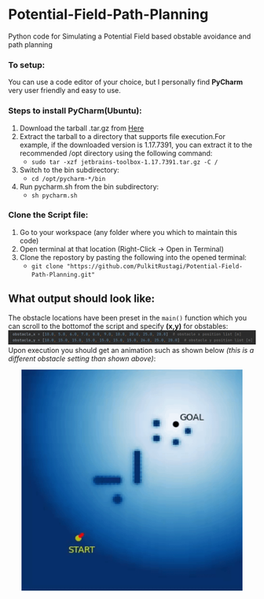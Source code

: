 # Potential-Field-Path-Planning
Python code for Simulating a Potential Field based obstable avoidance and path planning

### To setup:
You can use a code editor of your choice, but I personally find **PyCharm** very user friendly and easy to use.

### Steps to install **PyCharm**(Ubuntu):
1. Download the tarball .tar.gz from [Here](https://www.jetbrains.com/pycharm/download/#section=linux)
2. Extract the tarball to a directory that supports file execution.For example, if the downloaded version is 1.17.7391, you can extract it to the recommended /opt directory using the following command:
    - `sudo tar -xzf jetbrains-toolbox-1.17.7391.tar.gz -C /`
3. Switch to the bin subdirectory:
    - `cd /opt/pycharm-*/bin`
4. Run pycharm.sh from the bin subdirectory:
    - `sh pycharm.sh`

### Clone the Script file:
1. Go to your workspace (any folder where you which to maintain this code)
2. Open terminal at that location (Right-Click -> Open in Terminal)
3. Clone the repostory by pasting the following into the opened terminal:
    - `git clone "https://github.com/PulkitRustagi/Potential-Field-Path-Planning.git"`

## What output should look like:
The obstacle locations have been preset in the `main()` function which you can scroll to the bottomof the script and specify **(x,y)** for obstables:
![](https://github.com/PulkitRustagi/Potential-Field-Path-Planning/blob/main/obstacle_code_snapshot.png)
Upon execution you should get an animation such as shown below *(this is a different obstacle setting than shown above)*:

<p align="center">
  <img width="450" height="450" src="https://github.com/PulkitRustagi/Potential-Field-Path-Planning/blob/main/potential-PathPlanning-2.gif">
</p>


